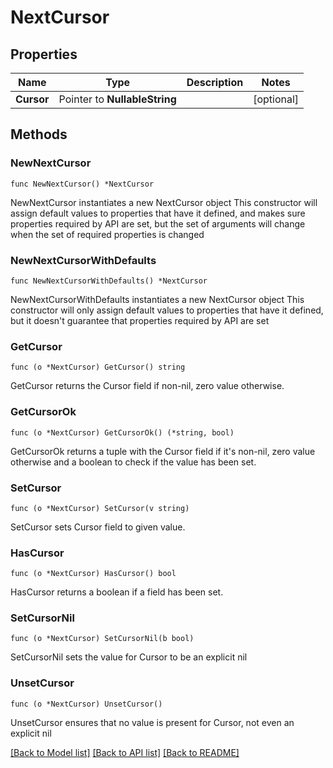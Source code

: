 # NextCursor

## Properties

Name | Type | Description | Notes
------------ | ------------- | ------------- | -------------
**Cursor** | Pointer to **NullableString** |  | [optional] 

## Methods

### NewNextCursor

`func NewNextCursor() *NextCursor`

NewNextCursor instantiates a new NextCursor object
This constructor will assign default values to properties that have it defined,
and makes sure properties required by API are set, but the set of arguments
will change when the set of required properties is changed

### NewNextCursorWithDefaults

`func NewNextCursorWithDefaults() *NextCursor`

NewNextCursorWithDefaults instantiates a new NextCursor object
This constructor will only assign default values to properties that have it defined,
but it doesn't guarantee that properties required by API are set

### GetCursor

`func (o *NextCursor) GetCursor() string`

GetCursor returns the Cursor field if non-nil, zero value otherwise.

### GetCursorOk

`func (o *NextCursor) GetCursorOk() (*string, bool)`

GetCursorOk returns a tuple with the Cursor field if it's non-nil, zero value otherwise
and a boolean to check if the value has been set.

### SetCursor

`func (o *NextCursor) SetCursor(v string)`

SetCursor sets Cursor field to given value.

### HasCursor

`func (o *NextCursor) HasCursor() bool`

HasCursor returns a boolean if a field has been set.

### SetCursorNil

`func (o *NextCursor) SetCursorNil(b bool)`

 SetCursorNil sets the value for Cursor to be an explicit nil

### UnsetCursor
`func (o *NextCursor) UnsetCursor()`

UnsetCursor ensures that no value is present for Cursor, not even an explicit nil

[[Back to Model list]](../README.md#documentation-for-models) [[Back to API list]](../README.md#documentation-for-api-endpoints) [[Back to README]](../README.md)


